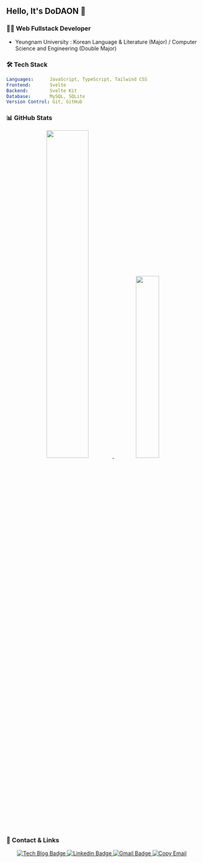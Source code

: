 ## Hello, It's DoDAON 👋

### 👨‍💻 Web Fullstack Developer
- Yeungnam University : Korean Language & Literature (Major) / Computer Science and Engineering (Double Major)

### 🛠 Tech Stack

```yaml
Languages:      JavaScript, TypeScript, Tailwind CSS
Frontend:       Svelte
Backend:        Svelte Kit
Database:       MySQL, SQLite
Version Control: Git, GitHub
```

### 📊 GitHub Stats

<div align="center">
  <a href="https://github.com/anuraghazra/github-readme-stats">
    <img src="https://github-readme-stats-git-masterrstaa-rickstaa.vercel.app/api?username=DoDAON&show_icons=true&theme=material-palenight&hide_border=true&bg_color=20232a&icon_color=E3E3E3A8&text_color=fff&title_color=918FE0&count_private=true" width="47%" />
  </a>
  <a href="https://github.com/anuraghazra/github-readme-stats">
    <img src="https://github-readme-stats-git-masterrstaa-rickstaa.vercel.app/api/top-langs/?username=DoDAON&layout=compact&theme=material-palenight&hide_border=true&bg_color=20232a&icon_color=E3E3E3A8&text_color=fff&title_color=918FE0" width="35%" />
  </a>
</div>

### 🔗 Contact & Links

<div align="center">
  <p align="center">
    <a href="#">
      <img src="https://img.shields.io/badge/-Tech%20Blog-20232A?style=flat-square&logo=blogger&logoColor=white" alt="Tech Blog Badge" />
    </a>
    <a href="#">
      <img src="https://img.shields.io/badge/-LinkedIn-blue?style=flat-square&logo=Linkedin&logoColor=white" alt="Linkedin Badge" />
    </a>
    <a href="mailto:devdaon500@gmail.com">
      <img src="https://img.shields.io/badge/-Gmail-d14836?style=flat-square&logo=Gmail&logoColor=white" alt="Gmail Badge" />
    </a>
    <a href="mailto:devdaon500@gmail.com">
      <img src="https://img.shields.io/badge/devdaon500@gmail.com-EA4335?style=flat-square&logo=clipboard&logoColor=white" alt="Copy Email" />
    </a>
  </p>
</div> 
